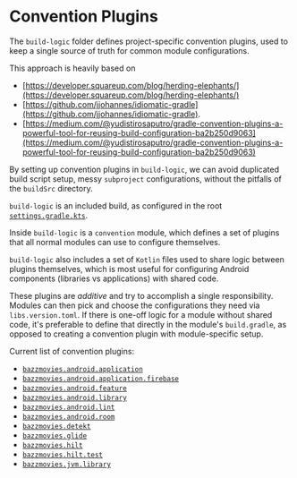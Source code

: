 # Convention Plugins

The `build-logic` folder defines project-specific convention plugins, used to keep a single
source of truth for common module configurations.

This approach is heavily based on

- [https://developer.squareup.com/blog/herding-elephants/](https://developer.squareup.com/blog/herding-elephants/)
- [https://github.com/jjohannes/idiomatic-gradle](https://github.com/jjohannes/idiomatic-gradle).
- [https://medium.com/@yudistirosaputro/gradle-convention-plugins-a-powerful-tool-for-reusing-build-configuration-ba2b250d9063](https://medium.com/@yudistirosaputro/gradle-convention-plugins-a-powerful-tool-for-reusing-build-configuration-ba2b250d9063)

By setting up convention plugins in `build-logic`, we can avoid duplicated build script setup,
messy `subproject` configurations, without the pitfalls of the `buildSrc` directory.

`build-logic` is an included build, as configured in the root
[`settings.gradle.kts`](../settings.gradle.kts).

Inside `build-logic` is a `convention` module, which defines a set of plugins that all normal
modules can use to configure themselves.

`build-logic` also includes a set of `Kotlin` files used to share logic between plugins themselves,
which is most useful for configuring Android components (libraries vs applications) with shared
code.

These plugins are *additive* and try to accomplish a single responsibility.
Modules can then pick and choose the configurations they need via `libs.version.toml`.
If there is one-off logic for a module without shared code, it's preferable to define that directly
in the module's `build.gradle`, as opposed to creating a convention plugin with module-specific
setup.

Current list of convention plugins:

- [`bazzmovies.android.application`](convention/src/main/kotlin/AndroidApplicationConventionPlugin.kt)
- [`bazzmovies.android.application.firebase`](convention/src/main/kotlin/AndroidApplicationFirebaseConventionPlugin.kt)
- [`bazzmovies.android.feature`](convention/src/main/kotlin/AndroidFeatureConventionPlugin.kt)
- [`bazzmovies.android.library`](convention/src/main/kotlin/AndroidLibraryConventionPlugin.kt)
- [`bazzmovies.android.lint`](convention/src/main/kotlin/AndroidLintConventionPlugin.kt)
- [`bazzmovies.android.room`](convention/src/main/kotlin/AndroidRoomConventionPlugin.kt)
- [`bazzmovies.detekt`](convention/src/main/kotlin/DetektConventionPlugin.kt)
- [`bazzmovies.glide`](convention/src/main/kotlin/GlideConventionPlugin.kt)
- [`bazzmovies.hilt`](convention/src/main/kotlin/HiltConventionPlugin.kt)
- [`bazzmovies.hilt.test`](convention/src/main/kotlin/HiltTestConventionPlugin.kt)
- [`bazzmovies.jvm.library`](convention/src/main/kotlin/JvmLibraryConventionPlugin.kt)
